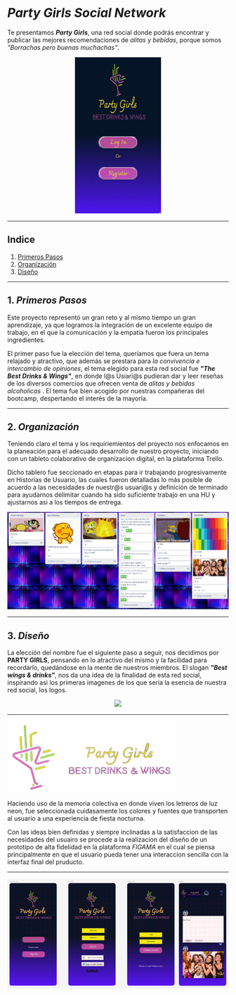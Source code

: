 # **_Party Girls Social Network_**

Te presentamos **_Party Girls_**, una red social donde podrás encontrar y publicar las mejores recomendaciones de _alitas y bebidas_, porque somos _"Borrachas pero buenas muchachas"_.

<center><img src="src\Images\welcomeP.PNG"></center>

___

## Indice

1. [Primeros Pasos](#1-primeros-pasos)
2. [Organización](#2-organización)
3. [Diseño](#3-diseño)


___
## 1. *_Primeros Pasos_*

Este proyecto representó un gran reto y al mismo tiempo un gran aprendizaje, ya que logramos la integración de un excelente equipo de trabajo, en el que la comunicación y la empatía fueron los principales ingredientes.

El primer paso fue la elección del tema, queríamos que fuera un tema relajado y atractivo, que además se prestara para _la convivencia e intercambio de opiniones_, el tema elegido para esta red social fue **_"The Best Drinks & Wings"_**, en donde l@s Usiari@s pudieran dar y leer reseñas de los diversos comercios que ofrecen venta de _alitas y bebidas alcoholicas_ . El tema fue bien acogido por nuestras compañeras del bootcamp, despertando el interés de la mayoría.
____
## 2. **_Organización_**

Teniendo claro el tema y los requiriemientos del proyecto nos enfocamos en la planeación para el adecuado desarrollo de nuestro proyecto, iniciando con un tableto colaborativo de organizacion digital, en la plataforma Trello.

Dicho tablero fue seccionado en etapas para ir trabajando progresivamente en Historias de Usuario, las cuales fueron detalladas lo más posible de acuerdo a las necesidades de nuestr@s usuari@s y definición de terminado para ayudarnos delimitar cuando ha sido suficiente trabajo en una HU y ajustarnos asi a los tiempos de entrega.

<center><img src=src\Images\TRELLO.PNG></center>

___

## 3. **_Diseño_**

La elección del nombre fue el siguiente paso a seguir, nos decidimos por **PARTY GIRLS**, pensando en lo atractivo del mismo y la facilidad para recordarlo, quedándose en la mente de nuestros miembros. El slogan **_"Best wings & drinks"_**, nos da una idea de la finalidad de esta red social, inspirando asi los primeras imagenes de los que seria la esencia de nuestra red social, los logos.

<center><img src= src\Images\logo5.png)></center>


___
 ![logo2](src\Images\logoh.png)

Haciendo uso de la memoria colectiva en donde viven los letreros de luz neon, fue seleccionada cuidasamente los colores y fuentes que transporten al usuario a una experiencia de fiesta nocturna. 

Con las ideas bien definidas y siempre inclinadas a la satisfaccion de las necesidades del usuairo se procede a la realizacion del diseño de un prototipo de alta fidelidad en la plataforma *FIGAMA* en el cual se piensa principalmente en que el usuario pueda tener una interaccion sencilla con la interfaz final del pruducto. 
___

<center><img src=src\Images\Figma.PNG></center>